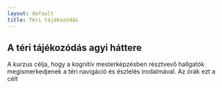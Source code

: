 ```yaml
---
layout: default
title: Téri tájékozódás
---
```


## A téri tájékozódás agyi háttere

A kurzus célja, hogy a kognitív mesterképzésben résztvevő hallgatók megismerkedjenek a téri navigáció és észlelés irodalmával. Az órák ezt a célt 



